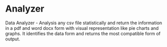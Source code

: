 # Analyzer
Data Analyzer - Analysis any csv file statistically and return the information in a pdf and word docx form with visual representation like pie charts and graphs.
It identifies the data form and returns the most compatible form of output.
